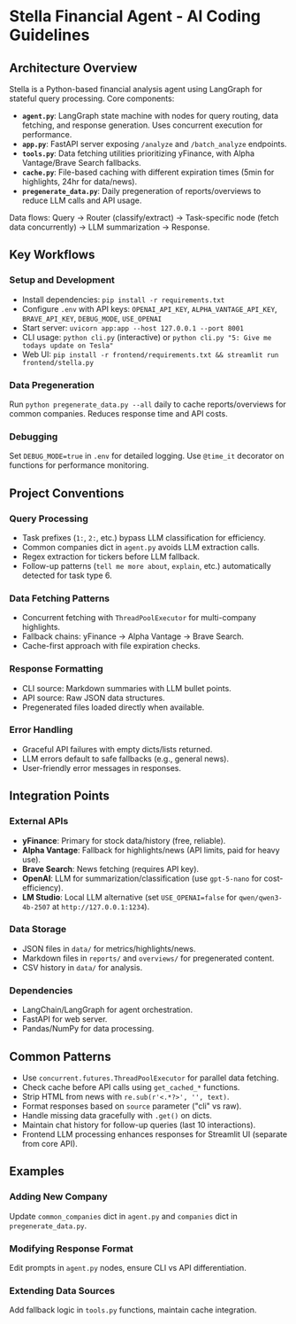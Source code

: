 # Stella Financial Agent - AI Coding Guidelines

## Architecture Overview

Stella is a Python-based financial analysis agent using LangGraph for stateful query processing. Core components:

- **`agent.py`**: LangGraph state machine with nodes for query routing, data fetching, and response generation. Uses concurrent execution for performance.
- **`app.py`**: FastAPI server exposing `/analyze` and `/batch_analyze` endpoints.
- **`tools.py`**: Data fetching utilities prioritizing yFinance, with Alpha Vantage/Brave Search fallbacks.
- **`cache.py`**: File-based caching with different expiration times (5min for highlights, 24hr for data/news).
- **`pregenerate_data.py`**: Daily pregeneration of reports/overviews to reduce LLM calls and API usage.

Data flows: Query → Router (classify/extract) → Task-specific node (fetch data concurrently) → LLM summarization → Response.

## Key Workflows

### Setup and Development
- Install dependencies: `pip install -r requirements.txt`
- Configure `.env` with API keys: `OPENAI_API_KEY`, `ALPHA_VANTAGE_API_KEY`, `BRAVE_API_KEY`, `DEBUG_MODE`, `USE_OPENAI`
- Start server: `uvicorn app:app --host 127.0.0.1 --port 8001`
- CLI usage: `python cli.py` (interactive) or `python cli.py "5: Give me todays update on Tesla"`
- Web UI: `pip install -r frontend/requirements.txt && streamlit run frontend/stella.py`

### Data Pregeneration
Run `python pregenerate_data.py --all` daily to cache reports/overviews for common companies. Reduces response time and API costs.

### Debugging
Set `DEBUG_MODE=true` in `.env` for detailed logging. Use `@time_it` decorator on functions for performance monitoring.

## Project Conventions

### Query Processing
- Task prefixes (`1:`, `2:`, etc.) bypass LLM classification for efficiency.
- Common companies dict in `agent.py` avoids LLM extraction calls.
- Regex extraction for tickers before LLM fallback.
- Follow-up patterns (`tell me more about`, `explain`, etc.) automatically detected for task type 6.

### Data Fetching Patterns
- Concurrent fetching with `ThreadPoolExecutor` for multi-company highlights.
- Fallback chains: yFinance → Alpha Vantage → Brave Search.
- Cache-first approach with file expiration checks.

### Response Formatting
- CLI source: Markdown summaries with LLM bullet points.
- API source: Raw JSON data structures.
- Pregenerated files loaded directly when available.

### Error Handling
- Graceful API failures with empty dicts/lists returned.
- LLM errors default to safe fallbacks (e.g., general news).
- User-friendly error messages in responses.

## Integration Points

### External APIs
- **yFinance**: Primary for stock data/history (free, reliable).
- **Alpha Vantage**: Fallback for highlights/news (API limits, paid for heavy use).
- **Brave Search**: News fetching (requires API key).
- **OpenAI**: LLM for summarization/classification (use `gpt-5-nano` for cost-efficiency).
- **LM Studio**: Local LLM alternative (set `USE_OPENAI=false` for `qwen/qwen3-4b-2507` at `http://127.0.0.1:1234`).

### Data Storage
- JSON files in `data/` for metrics/highlights/news.
- Markdown files in `reports/` and `overviews/` for pregenerated content.
- CSV history in `data/` for analysis.

### Dependencies
- LangChain/LangGraph for agent orchestration.
- FastAPI for web server.
- Pandas/NumPy for data processing.

## Common Patterns

- Use `concurrent.futures.ThreadPoolExecutor` for parallel data fetching.
- Check cache before API calls using `get_cached_*` functions.
- Strip HTML from news with `re.sub(r'<.*?>', '', text)`.
- Format responses based on `source` parameter ("cli" vs raw).
- Handle missing data gracefully with `.get()` on dicts.
- Maintain chat history for follow-up queries (last 10 interactions).
- Frontend LLM processing enhances responses for Streamlit UI (separate from core API).

## Examples

### Adding New Company
Update `common_companies` dict in `agent.py` and `companies` dict in `pregenerate_data.py`.

### Modifying Response Format
Edit prompts in `agent.py` nodes, ensure CLI vs API differentiation.

### Extending Data Sources
Add fallback logic in `tools.py` functions, maintain cache integration.